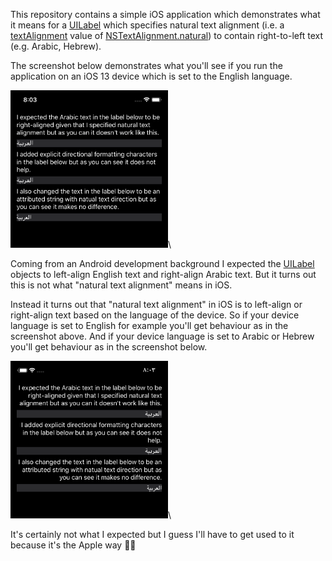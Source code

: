 This repository contains a simple iOS application which demonstrates what it means for a [UILabel](https://developer.apple.com/documentation/uikit/uilabel) which specifies natural text alignment (i.e. a [textAlignment](https://developer.apple.com/documentation/uikit/uilabel/1620541-textalignment) value of [NSTextAlignment.natural](https://developer.apple.com/documentation/uikit/nstextalignment/natural)) to contain right-to-left text (e.g. Arabic, Hebrew).

The screenshot below demonstrates what you'll see if you run the application on an iOS 13 device which is set to the English language.

<img src="screenshot_when_device_language_is_english.png" width="50%" alt="App screenshot when device language is English">\


Coming from an Android development background I expected the [UILabel](https://developer.apple.com/documentation/uikit/uilabel) objects to left-align English text and right-align Arabic text. But it turns out this is not what "natural text alignment" means in iOS.

Instead it turns out that "natural text alignment" in iOS is to left-align or right-align text based on the language of the device. So if your device language is set to English for example you'll get behaviour as in the screenshot above. And if your device language is set to Arabic or Hebrew you'll get behaviour as in the screenshot below.

<img src="screenshot_when_device_language_is_arabic.png" width="50%" alt="App screenshot when device language is English">\

It's certainly not what I expected but I guess I'll have to get used to it because it's the Apple way 🤷‍♂️

